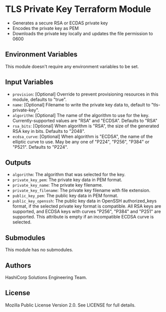 # TLS Private Key Terraform Module

- Generates a secure RSA or ECDAS private key
- Encodes the private key as PEM
- Downloads the private key locally and updates the file permission to 0600

## Environment Variables

This module doesn't require any environment variables to be set.

## Input Variables

- `provision`: [Optional] Override to prevent provisioning resources in this module, defaults to "true".
- `name`: [Optional] Filename to write the private key data to, default to \"tls-private-key\".
- `algorithm`: [Optional] The name of the algorithm to use for the key. Currently-supported values are "RSA" and "ECDSA". Defaults to "RSA"
- `rsa_bits`: [Optional] When algorithm is "RSA", the size of the generated RSA key in bits. Defaults to "2048".
- `ecdsa_curve`: [Optional] When algorithm is "ECDSA", the name of the elliptic curve to use. May be any one of "P224", "P256", "P384" or "P521". Defaults to \"P224\".

## Outputs

- `algorithm`: The algorithm that was selected for the key.
- `private_key_pem`: The private key data in PEM format.
- `private_key_name`: The private key filename.
- `private_key_filename`: The private key filename with file extension.
- `public_key_pem`: The public key data in PEM format.
- `public_key_openssh`: The public key data in OpenSSH authorized_keys format, if the selected private key format is compatible. All RSA keys are supported, and ECDSA keys with curves "P256", "P384" and "P251" are supported. This attribute is empty if an incompatible ECDSA curve is selected.

## Submodules

This module has no submodules.

## Authors

HashiCorp Solutions Engineering Team.

## License

Mozilla Public License Version 2.0. See LICENSE for full details.
